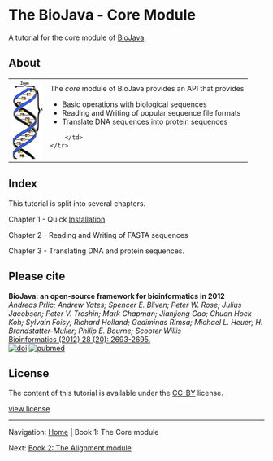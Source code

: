 The BioJava - Core Module
=====================================================

A tutorial for the core module of [BioJava](http://www.biojava.org).

## About
<table>
    <tr>
        <td>
            <img src="img/core.png"/>
        </td>
        <td>
            The <i>core</i> module of BioJava provides an API that provides
            <ul>
                <li>Basic operations with biological sequences</li>
                <li>Reading and Writing of popular sequence file formats</li>
                <li>Translate DNA sequences into protein sequences</li>                
            </ul>

        </td>
    </tr>
</table>   

## Index

This tutorial is split into several chapters.

Chapter 1 - Quick [Installation](installation.md)

Chapter 2 - Reading and Writing of FASTA sequences

Chapter 3 - Translating DNA and protein sequences.

## Please cite

**BioJava: an open-source framework for bioinformatics in 2012**<br/>
*Andreas Prlic; Andrew Yates; Spencer E. Bliven; Peter W. Rose; Julius Jacobsen; Peter V. Troshin; Mark Chapman; Jianjiong Gao; Chuan Hock Koh; Sylvain Foisy; Richard Holland; Gediminas Rimsa; Michael L. Heuer; H. Brandstatter-Muller; Philip E. Bourne; Scooter Willis* <br/>
[Bioinformatics (2012) 28 (20): 2693-2695.](http://bioinformatics.oxfordjournals.org/content/28/20/2693.abstract) <br/>
[![doi](http://img.shields.io/badge/doi-10.1093%2Fbioinformatics%2Fbts494-blue.svg?style=flat)](http://bioinformatics.oxfordjournals.org/content/28/20/2693.abstract) [![pubmed](http://img.shields.io/badge/pubmed-22877863-blue.svg?style=flat)](http://www.ncbi.nlm.nih.gov/pubmed/22877863)


## License

The content of this tutorial is available under the [CC-BY](http://creativecommons.org/licenses/by/3.0/) license.

[view license](../license.md)



<!--automatically generated footer-->

---

Navigation:
[Home](../README.md)
| Book 1: The Core module

Next: [Book 2: The Alignment module](../alignment/README.md)

